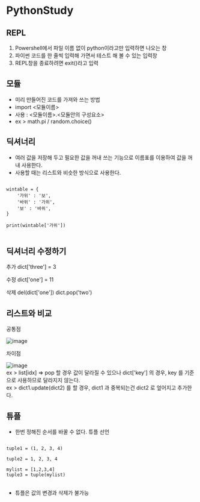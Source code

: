 # PythonStudy

## REPL
1) Powershell에서 파일 이름 없이 python이라고만 입력하면 나오는 창
2) 파이썬 코드를 한 줄씩 입력해 가면서 테스트 해 볼 수 있는 입력창
3) REPL창을 종료하려면 exit()라고 입력

## 모듈
- 미리 만들어진 코드를 가져와 쓰는 방법
- import <모듈이름>
- 사용 : <모듈이름>.<모듈안의 구성요소>
- ex > math.pi / random.choice()

## 딕셔너리
- 여러 값을 저장해 두고 필요한 값을 꺼내 쓰는 기능으로 이름표를 이용하여 값을 꺼내 사용한다.
- 사용할 때는 리스트와 비슷한 방식으로 사용한다.
<pre>
<code>
wintable = {
    '가위' : '보',
    '바위' : '가위',
    '보' : '바위',
}

print(wintable['가위'])
</code>
</pre>

## 딕셔너리 수정하기
추가
dict['three'] = 3

수정
dict['one'] = 11

삭제
del(dict['one'])
dict.pop('two')

## 리스트와 비교
공통점<br/>

![image](https://user-images.githubusercontent.com/44639709/111310732-c3a21200-86a0-11eb-9040-34959b61a24d.png)

차이점<br/>

![image](https://user-images.githubusercontent.com/44639709/111310798-d3215b00-86a0-11eb-980a-bd4b999e97c8.png)
<br/>
ex > list[idx] => pop 할 경우 값이 달라질 수 있으나 dict['key'] 의 경우, key 를 기준으로 사용하므로 달라지지 않는다.<br/>
ex > dict1.update(dict2) 를 할 경우, dict1 과 중복되는건 dict2 로 엎어지고 추가한다.

## 튜플
- 한번 정해진 순서를 바꿀 수 없다.
튜플 선언

<pre>
<code>
tuple1 = (1, 2, 3, 4)

tuple2 = 1, 2, 3, 4

mylist = [1,2,3,4]
tuple3 = tuple(mylist)
</code>
</pre>

- 튜플은 값의 변경과 삭제가 불가능
